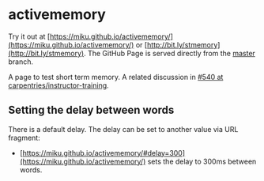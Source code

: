 # activememory

Try it out at
[https://miku.github.io/activememory/](https://miku.github.io/activememory/) or
[http://bit.ly/stmemory](http://bit.ly/stmemory). The GitHub Page is served
directly from the [master](https://github.com/miku/activememory/tree/master)
branch.

A page to test short term memory. A related discussion in [#540 at
carpentries/instructor-training](https://github.com/carpentries/instructor-training/issues/540).

## Setting the delay between words

There is a default delay. The delay can be set to another value via URL fragment:

* [https://miku.github.io/activememory/#delay=300](https://miku.github.io/activememory/)
  sets the delay to 300ms between words.


